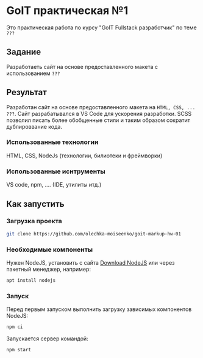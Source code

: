 # GoIT практическая №1

Это практическая работа по курсу "GoIT Fullstack разработчик" по теме `???`

## Задание

Разработаеть сайт на основе предоставленного макета с использованием `???`

## Результат

Разработан сайт на основе предоставленного макета на `HTML, CSS, ... ???`.
Сайт разрабатывался в VS Code для ускорения разработки.
SCSS позволил писать более обобщенные стили и таким образом сократит дублироввание кода. 

### Использованные технологии

HTML, CSS, NodeJs (технологии, билиотеки и фреймворки)

### Использованные иснтрументы

VS code, npm, .... (IDE, утилиты итд.)

## Как запустить

### Загрузка проекта

```bash
git clone https://github.com/olechka-moiseenko/goit-markup-hw-01
```

### Необходимые компоненты

Нужен NodeJS, установить с сайта [Download NodeJS](https://nodejs.org/en/download) или через пакетный менеджер, например:

```bash
apt install nodejs
```

### Запуск

Перед первым запуском выполнить загрузку зависимых компонентов NodeJS:

```bash
npm ci
```

Запускается сервер командой:

```bash
npm start
```
